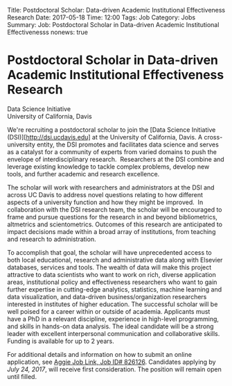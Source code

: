 Title: Postdoctoral Scholar: Data-driven Academic Institutional Effectiveness Research
Date: 2017-05-18
Time: 12:00
Tags: Job
Category: Jobs
Summary: Job: Postdoctoral Scholar in Data-driven Academic Institutional Effectivenesss
nonews: true

# Postdoctoral Scholar in Data-driven Academic Institutional Effectiveness Research  

Data Science Initiative    
University of California, Davis   

We're recruiting a postdoctoral scholar to join the [Data Science Initiative
(DSI)][http://dsi.ucdavis.edu] at the University of California, Davis. A
cross-university entity, the DSI promotes and facilitates data science and
serves as a catalyst for a community of experts from varied domains to push the
envelope of interdisciplinary research.  Researchers at the DSI combine and
leverage existing knowledge to tackle complex problems, develop new tools, and
further academic and research excellence. 

The scholar will work with researchers and administrators at the DSI and across
UC Davis to address novel questions relating to how different aspects of a
university function and how they might be improved.  In collaboration with the
DSI research team, the scholar will be encouraged to frame and pursue questions
for the research in and beyond bibliometrics, altmetrics and scientometrics.
Outcomes of this research are anticipated to impact decisions made within a
broad array of institutions, from teaching and research to administration. 

To accomplish that goal, the scholar will have unprecedented access to both
local educational, research and administrative data along with Elsevier
databases, services and tools. The wealth of data will make this project
attractive to data scientists who want to work on rich, diverse application
areas, institutional policy and effectiveness researchers who want to gain
further expertise in cutting-edge analytics, statistics, machine learning and
data visualization, and data-driven business/organization researchers
interested in institutes of higher education. The successful scholar will be
well poised for a career within or outside of academia. Applicants must have a
PhD in a relevant discipline, experience in high-level programming, and skills
in hands-on data analysis. The ideal candidate will be a strong leader with
excellent interpersonal communication and collaborative skills. Funding is
available for up to 2 years.

For additional details and information on how to submit an online application,
see [Aggie Job Link, Job ID#
826126](https://ucdavis-csm.symplicity.com/students/?mode=form&s=jobs&ss=jobs&id=12f560830ea407bf718b02f537c4efa8).
Candidates applying by _July 24, 2017_, will receive first consideration. The
position will remain open until filled.

